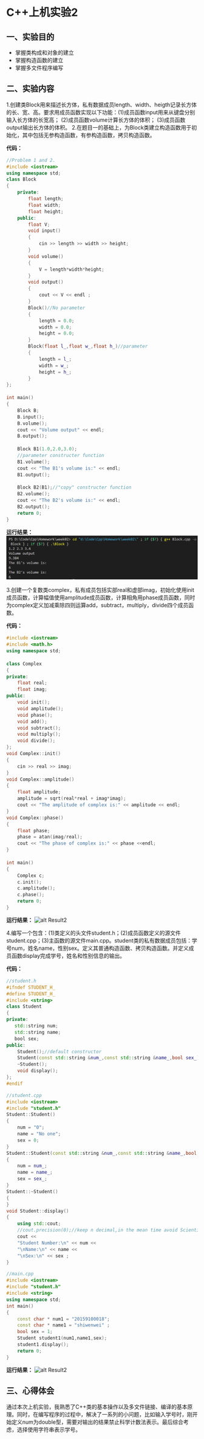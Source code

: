 # C++上机实验2
## 一、实验目的

- 掌握类构成和对象的建立
- 掌握构造函数的建立
- 掌握多文件程序编写

## 二、实验内容
1.创建类Block用来描述长方体，私有数据成员length、width、heigth记录长方体的长、宽、高。要求用成员函数实现以下功能：(1)成员函数input用来从键盘分别输入长方体的长宽高； (2)成员函数volume计算长方体的体积； (3)成员函数output输出长方体的体积。
2.在题目一的基础上，为Block类建立构造函数用于初始化，其中包括无参构造函数，有参构造函数，拷贝构造函数。

**代码：**
```c++
//Problem 1 and 2.
#include <iostream>
using namespace std;
class Block
{
    private:
        float length;
        float width;
        float height;
    public:
        float V;
        void input()
        {
            cin >> length >> width >> height;
        }
        void volume()
        {
            V = length*width*height;
        }
        void output()
        {
            cout << V << endl ;
        }
        Block()//No parameter
        {
            length = 0.0;
            width = 0.0;
            height = 0.0;
        }
        Block(float l_,float w_,float h_)//parameter
        {
            length = l_;
            width = w_;
            height = h_;
        }
};

int main()
{
    Block B;
    B.input();
    B.volume();
    cout << "Volume output" << endl;
    B.output();  

    Block B1(1.0,2.0,3.0);
    //parameter constructer function
    B1.volume();
    cout << "The B1's volume is:" << endl;
    B1.output();  

    Block B2(B1);//"copy" constructer function
    B2.volume();
    cout << "The B2's volume is:" << endl;
    B2.output();
    return 0;
}
```

**运行结果：**
![alt Result1](https://github.com/Shi5013/HomeWork2022/blob/main/C%2B%2B/week02/Pasted%20image%2020220924113709.png)

3.创建一个复数类complex，私有成员包括实部real和虚部imag，初始化使用init成员函数，计算幅值使用amplitude成员函数，计算相角用phase成员函数，同时为complex定义加减乘除四则运算add，subtract，multiply，divide四个成员函数。

**代码：**

```c++
#include <iostream>
#include <math.h>
using namespace std;

class Complex
{
private:
    float real;
    float imag;
public:
    void init();
    void amplitude();
    void phase();
    void add();
    void subtract();
    void multiply();
    void divide(); 
}; 
void Complex::init()
{
    cin >> real >> imag;
}
void Complex::amplitude()
{
    float amplitude;
    amplitude = sqrt(real*real + imag*imag);
    cout << "The amplitude of complex is:" << amplitude << endl;
}
void Complex::phase()
{
    float phase;
    phase = atan(imag/real);
    cout << "The phase of complex is:" << phase <<endl;
}

int main()
{
    Complex c;
    c.init();
    c.amplitude();
    c.phase();
    return 0;
}
```

**运行结果：**
![alt Result2](https://github.com/Shi5013/HomeWork2022/blob/main/C%2B%2B/week02/Pasted%20image%20220924121957.png)

4.编写一个包含：(1)类定义的头文件student.h；(2)成员函数定义的源文件student.cpp；(3)主函数的源文件main.cpp。student类的私有数据成员包括：学号num，姓名name，性别sex。定义其普通构造函数、拷贝构造函数。并定义成员函数display完成学号，姓名和性别信息的输出。

**代码：**

```c++
//student.h
#ifndef STUDENT_H_
#define STUDENT_H_
#include <string>
class Student
{
private:
   std::string num;
   std::string name;
   bool sex;
public:
    Student();//default constructor
    Student(const std::string &num_,const std::string &name_,bool sex_);
    ~Student();
    void display();
};
#endif
```
```c++
//student.cpp
#include <iostream>
#include "student.h"
Student::Student()
{
    num = "0";
    name = "No one";
    sex = 0;
}
Student::Student(const std::string &num_,const std::string &name_,bool sex_)
{
    num = num_;
    name = name_;
    sex = sex_;
}  
Student::~Student()
{
}  
void Student::display()
{
    using std::cout;
    //cout.precision(0);//keep n decimal,in the mean time avoid Scientific Counting Method
    cout <<
    "Student Number:\n" << num <<
    "\nName:\n" << name <<
    "\nSex:\n" << sex ;
}
```
```c++
//main.cpp
#include <iostream>
#include "student.h"
#include <string>
using namespace std;
int main()
{
    const char * num1 = "20159100018";
    const char * name1 = "shiwenwei" ;
    bool sex = 1;
    Student student1(num1,name1,sex);
    student1.display();
    return 0;
}
```

**运行结果：**
![alt Result2](https://github.com/Shi5013/HomeWork2022/blob/main/C%2B%2B/week02/Pasted%20image%20220924170257.png)

## 三、心得体会
通过本次上机实验，我熟悉了C++类的基本操作以及多文件链接、编译的基本原理。同时，在编写程序的过程中，解决了一系列的小问题，比如输入学号时，刚开始定义num为double型，需要对输出的结果禁止科学计数法表示。最后综合考虑，选择使用字符串表示学号。
